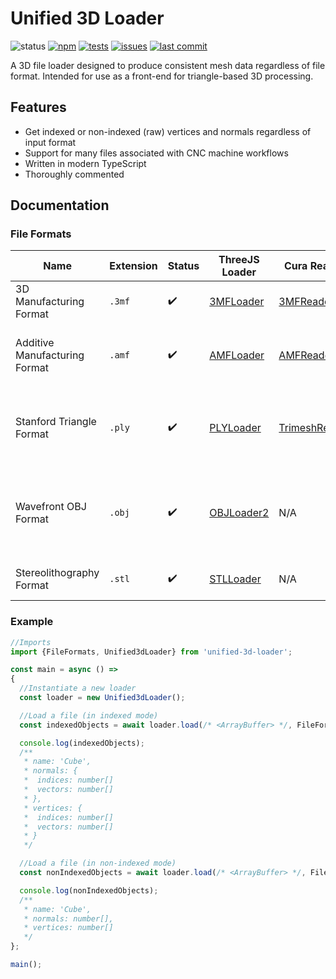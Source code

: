 # Unified 3D Loader
![status](https://img.shields.io/badge/status-release-brightgreen)
[![npm](https://img.shields.io/npm/v/unified-3d-loader)](https://npmjs.com/package/unified-3d-loader)
[![tests](https://img.shields.io/github/workflow/status/Cloud-CNC/unified-3d-loader/Tests?label=tests)](https://github.com/Cloud-CNC/unified-3d-loader/actions)
[![issues](https://img.shields.io/github/issues/Cloud-CNC/unified-3d-loader)](https://github.com/Cloud-CNC/unified-3d-loader/issues)
[![last commit](https://img.shields.io/github/last-commit/Cloud-CNC/unified-3d-loader)](https://github.com/Cloud-CNC/unified-3d-loader/commits/master)

A 3D file loader designed to produce consistent mesh data regardless of file format. Intended for use as a front-end for triangle-based 3D processing.

## Features
* Get indexed or non-indexed (raw) vertices and normals regardless of input format
* Support for many files associated with CNC machine workflows
* Written in modern TypeScript
* Thoroughly commented

## Documentation
### File Formats
Name | Extension | Status | ThreeJS Loader | Cura Reader | Specification | Specification Compliance | Comment
--- | --- | --- | --- | --- | --- | --- | ---
3D Manufacturing Format | `.3mf` | ✔️ | [3MFLoader](https://github.com/mrdoob/three.js/blob/master/examples/jsm/loaders/3MFLoader.js) | [3MFReader](https://github.com/Ultimaker/Cura/tree/master/plugins/3MFReader) | [3MF.io](https://3mf.io/specification/) | ~70% | Does not support print tickets or many other [OPC](https://en.wikipedia.org/wiki/Open_Packaging_Conventions) features. Always recalculates normals.
Additive Manufacturing Format | `.amf` | ✔️ | [AMFLoader](https://github.com/mrdoob/three.js/blob/master/examples/jsm/loaders/AMFLoader.js) | [AMFReader](https://github.com/Ultimaker/Cura/blob/master/plugins/AMFReader/AMFReader.py) | [ISO/ASTM 52915:2020](https://www.iso.org/standard/74640.html) | ~99% | Does not specifically extract model name metadata (This can be extracted from the metadata mesh property). Always recalculates normals.
Stanford Triangle Format | `.ply` | ✔️ | [PLYLoader](https://github.com/mrdoob/three.js/blob/master/examples/jsm/loaders/PLYLoader.js) | [TrimeshReader](https://github.com/Ultimaker/Cura/blob/master/plugins/TrimeshReader/TrimeshReader.py) | [Gamma Research Group (University of North Carolina)](https://gamma.cs.unc.edu/POWERPLANT/papers/ply.pdf) | ~100% | Supports non-triangular, planar polygons. Always recalculates normals.
Wavefront OBJ Format | `.obj` | ✔️ | [OBJLoader2](https://github.com/mrdoob/three.js/blob/master/examples/jsm/loaders/OBJLoader2.js) | N/A | [Wikipedia](http://paulbourke.net/dataformats/obj/) | ~30% | Supports non-triangular, planar polygons. Does not support complex geometries (Basis Matrixes, Beizer/NURBS/Cardinal/Taylor surfaces and/or curves). Always recalculates normals.
Stereolithography Format | `.stl` | ✔️ | [STLLoader](https://github.com/mrdoob/three.js/blob/master/examples/jsm/loaders/STLLoader.js) | N/A | [Wikipedia](https://en.wikipedia.org/wiki/STL_(file_format)#ASCII_STLs) | 100% | Never recalculates normals (Always uses user-supplied instead).

### Example
```Javascript
//Imports
import {FileFormats, Unified3dLoader} from 'unified-3d-loader';

const main = async () =>
{
  //Instantiate a new loader
  const loader = new Unified3dLoader();

  //Load a file (in indexed mode)
  const indexedObjects = await loader.load(/* <ArrayBuffer> */, FileFormats.STL);

  console.log(indexedObjects);
  /**
   * name: 'Cube',
   * normals: {
   *  indices: number[]
   *  vectors: number[]
   * },
   * vertices: {
   *  indices: number[]
   *  vectors: number[]
   * }
   */

  //Load a file (in non-indexed mode)
  const nonIndexedObjects = await loader.load(/* <ArrayBuffer> */, FileFormats.STL, false);

  console.log(nonIndexedObjects);
  /**
   * name: 'Cube',
   * normals: number[],
   * vertices: number[]
   */
};

main();
```